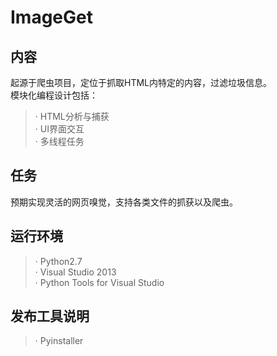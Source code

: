 ﻿# ImageGet

## 内容

起源于爬虫项目，定位于抓取HTML内特定的内容，过滤垃圾信息。<br>
模块化编程设计包括：<br>
>· HTML分析与捕获<br>
>· UI界面交互<br>
>· 多线程任务<br>

## 任务
预期实现灵活的网页嗅觉，支持各类文件的抓获以及爬虫。<br>

## 运行环境

>· Python2.7<br>
>· Visual Studio 2013<br>
>· Python Tools for Visual Studio<br>

## 发布工具说明

>· Pyinstaller<br>

